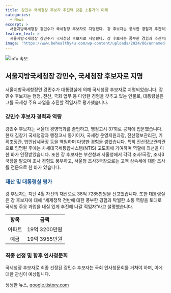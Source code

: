 ```yaml
---
title: 강민수 국세청장 후보자 추진력 갖춘 소통가의 미래
categories:
  - News
excerpt: >
  서울지방국세청장 강민수가 국세청장 후보자로 지명됐다. 강 후보자는 풍부한 경험과 추진력을 갖췄으며, 국세청 주요 과업을 내실 있게 추진할 적임자로 평가받고 있다. 강 후보자는 서울대 경영학과를 졸업하고, 행정고시 37회를 통해 공직에 입문해 차세대국세통합시스템(NTIS) 고도화에 기여하기도 했다. 또한 조사 경험과 재산으로 38억7285만원을 신고하는 등 다양한 역량을 갖추고 있다.
feature_text: >
  서울지방국세청장 강민수가 국세청장 후보자로 지명됐다. 강 후보자는 풍부한 경험과 추진력을 갖췄으며, 국세청 주요 과업을 내실 있게 추진할 적임자로 평가받고 있다. 강 후보자는 서울대 경영학과를 졸업하고, 행정고시 37회를 통해 공직에 입문해 차세대국세통합시스템(NTIS) 고도화에 기여하기도 했다. 또한 조사 경험과 재산으로 38억7285만원을 신고하는 등 다양한 역량을 갖추고 있다.
image: 'https://www.behealthy4u.com/wp-content/uploads/2024/06/unnamed-file.png'
---
```


<p><img src="https://www.behealthy4u.com/wp-content/uploads/2024/06/unnamed-file.png" alt="info 속보" /></p>

<h2 data-ke-size="size26">서울지방국세청장 강민수, 국세청장 후보자로 지명</h2>

<p data-ke-size="size16">서울지방국세청장인 강민수가 대통령실에 의해 국세청장 후보자로 지명되었습니다. 강민수 후보자는 행정, 전산, 국회 업무 등 다양한 경험을 갖추고 있는 인물로, 대통령실은 그를 국세청 주요 과업을 추진할 적임자로 평가했습니다.</p>

<h3>강민수 후보자 경력과 역량</h3>

<p data-ke-size="size16">강민수 후보자는 서울대 경영학과를 졸업하고, 행정고시 37회로 공직에 입문했습니다. 현재 김창기 국세청장과 행정고시 동기이자, 국세청 운영지원과장, 전산정보관리관, 기획조정관, 법인납세국장 등을 역임하며 다양한 경험을 쌓았습니다. 특히 전산정보관리관으로 임명된 후에는 차세대국세통합시스템(NTIS) 고도화에 기여하며 역할에 최선을 다한 바가 인정받았습니다. 또한 강 후보자는 부산청과 서울청에서 각각 조사1국장, 조사3국장을 맡으며 조사 경험도 풍부하고, 서울청 조사3국장으로는 고액 상속세에 대한 조사를 전문으로 한 바가 있습니다.</p>

<h3><span style="color: #1a5490;">재산 및 대통령실 평가</span></h3>

<p data-ke-size="size16">강 후보자는 지난 4월 자신의 재산으로 38억 7285만원을 신고했습니다. 또한 대통령실은 강 후보자에 대해 “세제정책 전반에 대한 풍부한 경험과 탁월한 소통 역량을 토대로 국세청 주요 과업을 내실 있게 추진해 나갈 적임자”라고 설명했습니다.</p>

<table>
    <tr>
        <td style="text-align: center; height: 17px;"><b>항목</b></td>
        <td style="text-align: center; height: 17px;"><b>금액</b></td>
    </tr>
    <tr>
        <td style="text-align: center; height: 17px;">아파트</td>
        <td style="text-align: center; height: 17px;">19억 3200만원</td>
    </tr>
    <tr>
        <td style="text-align: center; height: 17px;">예금</td>
        <td style="text-align: center; height: 17px;">19억 3955만원</td>
    </tr>
</table>

<h3>최종 선정 및 향후 인사청문회</h3>

<p data-ke-size="size16">국세청장 후보자로 최종 선정된 강민수 후보자는 국회 인사청문회를 거쳐야 하며, 이에 대한 관심이 예상됩니다.</p>
생생한 뉴스, <a href="https://qoogle.tistory.com" rel="dofollow">qoogle.tistory.com</a>


